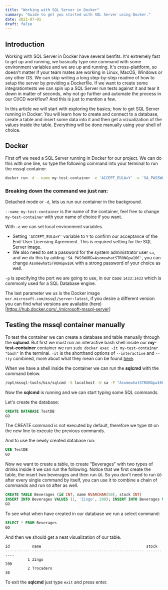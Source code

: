 ```yaml
---
title: "Working with SQL Server in Docker"
summary: "Guide to get you started with SQL Server using Docker."
date: 2021-07-01
draft: false
---
```


## Introduction
Working with SQL Server in Docker have several benfits. It's extremely fast to get up and running, we basically type one command with some environment variables and we are up and running. It's cross-plattform, so doesn't matter if your team mates are working in Linux, MacOS, Windows or any other OS. We can skip writing a long step-by-step readme of how to setup the server by providing a Dockerfile. If we want to create some integrationtests we can spin up a SQL Server run tests against it and tear it down in matter of seconds, why not go further and automate the process in our CI/CD workflow? And this is just to mention a few.

In this article we will start with exploring the basics; how to get SQL Server running in Docker. You will learn how to create and connect to a database, create a table and insert some data into it and then get a vizualization of the values inside the table. Everything will be done manually using your shell of choice.

## Docker
First off we need a SQL Server running in Docker for our project. We can do this with one line, so type the following command into your terminal to run the mssql container.
```bash
docker run -d --name my-test-container -e 'ACCEPT_EULA=Y' -e 'SA_PASSWORD=AsomewhatSTRONGpw10€' -p 1433:1433 mcr.microsoft.com/mssql/server:latest
```

### Breaking down the command we just ran:
Detached mode or `-d`, lets us run our container in the background. 

`--name my-test-container` is the name of the container, feel free to change `my-test-container` with your name of choice if you want.

With `-e` we can set local environment variables. 
* Setting `'ACCEPT_EULA=Y'` variable to `Y` to confirm our acceptance of the End-User Licensing Agreement. This is required setting for the SQL Server image.
* We also need to set a password for the system administrator user `sa`, and we do this by adding `'SA_PASSWORD=AsomewhatSTRONGpw10€'`, you can change `AsomewhatSTRONGpw10€` with a strong password of your choice as well. 

`-p` is specifying the port we are going to use, in our case `1433:1433` which is commonly used for a SQL Database engine.

The last parameter we us is the Docker image `mcr.microsoft.com/mssql/server:latest`, if you desire a different version you can find what versions are available (here)[https://hub.docker.com/_/microsoft-mssql-server]

## Testing the mssql container manually
To test the container we can create a database and table manually through the **sqlcmd**. But first we must run an interactive bash shell inside our **my-test-container** container we run `sudo docker exec -it my-test-container "bash"` in the terminal. `-it` is the shorthand options of `--interactive` and `--tty` combined, more about what they mean can be found [here](https://docs.docker.com/engine/reference/commandline/exec/).

When we have a shell inside the container we can run the **sqlcmd** with the command below.
```bash
/opt/mssql-tools/bin/sqlcmd -S localhost -U sa -P "AsomewhatSTRONGpw10€"
```

Now the **sqlcmd** is running and we can start typing some SQL commands.

Let's create the database:
```sql
CREATE DATABASE TestDB
GO
```
The CREATE command is not executed by default, therefore we type `GO` on the new line to execute the previous commands.

And to use the newly created database run:
```sql
USE TestDB
GO
```

Now we want to create a table, to create "Beverages" with two types of drinks inside it we can run the following. Notice that we first create the table, the insert two beverages and then run `GO`. So you don't need to run `GO` after every single command by itself, you can use it to combine a chain of commands and run `GO` after as well.
```sql
CREATE TABLE Beverages (id INT, name NVARCHAR(50), stock INT)
INSERT INTO Beverages VALUES (1, 'Zingo', 200); INSERT INTO Beverages VALUES (2, 'Trocadero', 30)
GO
```

To see what when have created in our database we run a select command:
```sql
SELECT * FROM Beverages
GO
```

And then we should get a neat visualization of our table.
```
id          name                                               stock
----------- -------------------------------------------------- -----------
          1 Zingo                                                      200
          2 Trocadero                                                   30
```

To exit the **sqlcmd** just type `exit` and press enter.